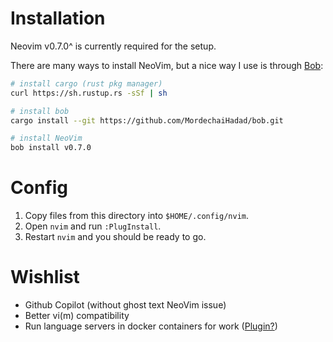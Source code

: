 # Installation

Neovim v0.7.0^ is currently required for the setup.

There are many ways to install NeoVim, but a nice way I use is through [Bob](https://github.com/MordechaiHadad/bob.git):

```sh
# install cargo (rust pkg manager)
curl https://sh.rustup.rs -sSf | sh

# install bob
cargo install --git https://github.com/MordechaiHadad/bob.git

# install NeoVim
bob install v0.7.0
```

# Config

1. Copy files from this directory into `$HOME/.config/nvim`.
2. Open `nvim` and run `:PlugInstall`.
3. Restart `nvim` and you should be ready to go.

# Wishlist

- Github Copilot (without ghost text NeoVim issue)
- Better vi(m) compatibility
- Run language servers in docker containers for work ([Plugin?](https://github.com/lspcontainers/lspcontainers.nvim))
